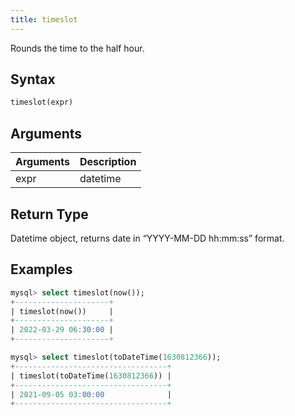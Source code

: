 ```yaml
---
title: timeslot
---
```


Rounds the time to the half hour.
## Syntax

```sql
timeslot(expr)
```

## Arguments

| Arguments   | Description |
| ----------- | ----------- |
| expr | datetime |

## Return Type
Datetime object, returns date in “YYYY-MM-DD hh:mm:ss” format.

## Examples

```sql
mysql> select timeslot(now());
+---------------------+
| timeslot(now())     |
+---------------------+
| 2022-03-29 06:30:00 |
+---------------------+

mysql> select timeslot(toDateTime(1630812366));
+----------------------------------+
| timeslot(toDateTime(1630812366)) |
+----------------------------------+
| 2021-09-05 03:00:00              |
+----------------------------------+
```
